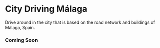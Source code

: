 # City Driving Málaga
Drive around in the city that is based on the road network and buildings of Málaga, Spain.
### Coming Soon
